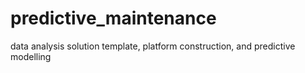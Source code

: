 # predictive_maintenance
data analysis solution template, platform construction, and predictive modelling
